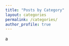 ```yaml
---
title: "Posts by Category"
layout: categories
permalink: /categories/
author_profile: true
---
```

a